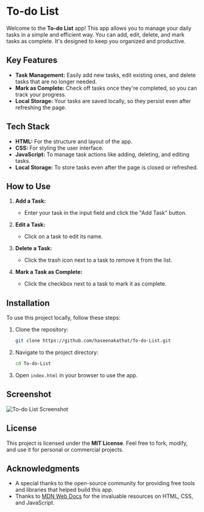 # To-do List

Welcome to the **To-do List** app! This app allows you to manage your daily tasks in a simple and efficient way. You can add, edit, delete, and mark tasks as complete. It's designed to keep you organized and productive.

## Key Features

- **Task Management:** Easily add new tasks, edit existing ones, and delete tasks that are no longer needed.
- **Mark as Complete:** Check off tasks once they're completed, so you can track your progress.
- **Local Storage:** Your tasks are saved locally, so they persist even after refreshing the page.

## Tech Stack

- **HTML:** For the structure and layout of the app.
- **CSS:** For styling the user interface.
- **JavaScript:** To manage task actions like adding, deleting, and editing tasks.
- **Local Storage:** To store tasks even after the page is closed or refreshed.

## How to Use

1. **Add a Task:** 
   - Enter your task in the input field and click the "Add Task" button.
   
2. **Edit a Task:** 
   - Click on a task to edit its name.

3. **Delete a Task:** 
   - Click the trash icon next to a task to remove it from the list.

4. **Mark a Task as Complete:** 
   - Click the checkbox next to a task to mark it as complete.

## Installation

To use this project locally, follow these steps:

1. Clone the repository:
   ```bash
   git clone https://github.com/haseenakathat/To-do-List.git
   ```

2. Navigate to the project directory:
   ```bash
   cd To-do-List
   ```

3. Open `index.html` in your browser to use the app.

## Screenshot

![To-do List Screenshot](https://your-image-link-here)

## License

This project is licensed under the **MIT License**. Feel free to fork, modify, and use it for personal or commercial projects.

## Acknowledgments

- A special thanks to the open-source community for providing free tools and libraries that helped build this app.
- Thanks to [MDN Web Docs](https://developer.mozilla.org/) for the invaluable resources on HTML, CSS, and JavaScript.
